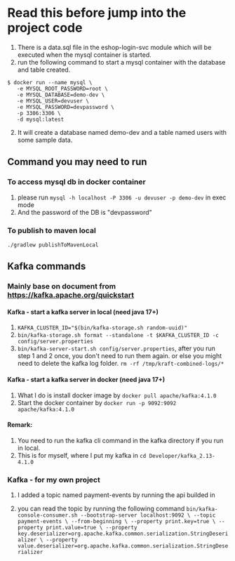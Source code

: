 # Read this before jump into the project code
1. There is a data.sql file in the eshop-login-svc module which will be executed when the mysql container is started. 
2. run the following command to start a mysql container with the database and table created.
```
$ docker run --name mysql \
   -e MYSQL_ROOT_PASSWORD=root \
   -e MYSQL_DATABASE=demo-dev \
   -e MYSQL_USER=devuser \
   -e MYSQL_PASSWORD=devpassword \
   -p 3306:3306 \
   -d mysql:latest
```
2. It will create a database named demo-dev and a table named users with some sample data.


## Command you may need to run
### To access mysql db in docker container
1. please run ```mysql -h localhost -P 3306 -u devuser -p demo-dev``` in exec mode
2. And the password of the DB is "devpassword"


### To publish to maven local
```./gradlew publishToMavenLocal```

## Kafka commands
### Mainly base on document from https://kafka.apache.org/quickstart
#### Kafka - start a kafka server in local (need java 17+)
1. ```KAFKA_CLUSTER_ID="$(bin/kafka-storage.sh random-uuid)" ```
2. ```bin/kafka-storage.sh format --standalone -t $KAFKA_CLUSTER_ID -c config/server.properties```
3. ```bin/kafka-server-start.sh config/server.properties```, 
after you run step 1 and 2 once, you don't need to run them again. or else you might need to delete the kafka log folder. ```rm -rf /tmp/kraft-combined-logs/*```

#### Kafka - start a kafka server in docker (need java 17+)
1. What I do is install docker image by ```docker pull apache/kafka:4.1.0```
2. Start the docker container by ```docker run -p 9092:9092 apache/kafka:4.1.0```
#### Remark:
1. You need to run the kafka cli command in the kafka directory if you run in local.
2. This is for myself, where I put my kafka in 
```cd Developer/kafka_2.13-4.1.0```

### Kafka - for my own project
1. I added a topic named payment-events by running the api builded in 

2. you can read the topic by running the following command
``bin/kafka-console-consumer.sh --bootstrap-server localhost:9092 \
--topic payment-events \
--from-beginning \
--property print.key=true \
--property print.value=true \
--property key.deserializer=org.apache.kafka.common.serialization.StringDeserializer \
--property value.deserializer=org.apache.kafka.common.serialization.StringDeserializer``
